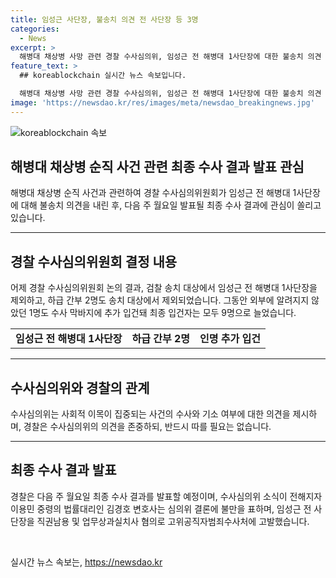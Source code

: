 ```yaml
---
title: 임성근 사단장, 불송치 의견 전 사단장 등 3명
categories:
  - News
excerpt: >
  해병대 채상병 사망 관련 경찰 수사심의위, 임성근 전 해병대 1사단장에 대한 불송치 의견 내리며 관심 모아. 다음 주 월요일 최종 수사 결과 발표 예정. 경북경찰청, 임성근 전 1사단장 외 하급 간부 2명 불송치 결정. 검찰 송치로 의견 모아 최종 입건자 9명으로 늘어. 외부 전문가로 구성된 수사심의위 의견 제시하나 경찰은 반드시 따르지 않음. 이용민 중령 법률대리인, 결론에 불만 표현하며 임성근 전 사단장 고위공직자범죄수사처에 고발. (출처: MBC뉴스) #해병대 #수사 #임성근
feature_text: >
  ## koreablockchain 실시간 뉴스 속보입니다.

  해병대 채상병 사망 관련 경찰 수사심의위, 임성근 전 해병대 1사단장에 대한 불송치 의견 내리며 관심 모아. 다음 주 월요일 최종 수사 결과 발표 예정. 경북경찰청, 임성근 전 1사단장 외 하급 간부 2명 불송치 결정. 검찰 송치로 의견 모아 최종 입건자 9명으로 늘어. 외부 전문가로 구성된 수사심의위 의견 제시하나 경찰은 반드시 따르지 않음. 이용민 중령 법률대리인, 결론에 불만 표현하며 임성근 전 사단장 고위공직자범죄수사처에 고발. (출처: MBC뉴스) #해병대 #수사 #임성근
image: 'https://newsdao.kr/res/images/meta/newsdao_breakingnews.jpg'
---
```


<p><img src="https://newsdao.kr/res/images/meta/newsdao_breakingnews.jpg" alt="koreablockchain 속보" /></p>

<h2 data-ke-size="size26">해병대 채상병 순직 사건 관련 최종 수사 결과 발표 관심</h2>

<p data-ke-size="size16">해병대 채상병 순직 사건과 관련하여 경찰 수사심의위원회가 임성근 전 해병대 1사단장에 대해 불송치 의견을 내린 후, 다음 주 월요일 발표될 최종 수사 결과에 관심이 쏠리고 있습니다.</p>

<hr>

<h2 data-ke-size="size26">경찰 수사심의위원회 결정 내용</h2>

<p data-ke-size="size16">어제 경찰 수사심의위원회 논의 결과, 검찰 송치 대상에서 임성근 전 해병대 1사단장을 제외하고, 하급 간부 2명도 송치 대상에서 제외되었습니다. 그동안 외부에 알려지지 않았던 1명도 수사 막바지에 추가 입건돼 최종 입건자는 모두 9명으로 늘었습니다.</p>

<table>
  <tr>
    <td style="text-align: center; height: 17px;"><b>임성근 전 해병대 1사단장</b></td>
    <td style="text-align: center; height: 17px;"><b>하급 간부 2명</b></td>
    <td style="text-align: center; height: 17px;"><b>인명 추가 입건</b></td>
  </tr>
</table>

<hr>

<h2 data-ke-size="size26">수사심의위와 경찰의 관계</h2>

<p data-ke-size="size16">수사심의위는 사회적 이목이 집중되는 사건의 수사와 기소 여부에 대한 의견을 제시하며, 경찰은 수사심의위의 의견을 존중하되, 반드시 따를 필요는 없습니다.</p>

<hr>

<h2 data-ke-size="size26">최종 수사 결과 발표</h2>

<p data-ke-size="size16">경찰은 다음 주 월요일 최종 수사 결과를 발표할 예정이며, 수사심의위 소식이 전해지자 이용민 중령의 법률대리인 김경호 변호사는 심의위 결론에 불만을 표하며, 임성근 전 사단장을 직권남용 및 업무상과실치사 혐의로 고위공직자범죄수사처에 고발했습니다.</p>

<p data-ke-size="size16">&nbsp;</p>
실시간 뉴스 속보는, <a href="https://newsdao.kr" rel="dofollow">https://newsdao.kr</a>


